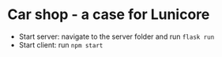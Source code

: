 # Car shop - a case for Lunicore

* Start server: navigate to the server folder and run `flask run`
* Start client: run `npm start`
